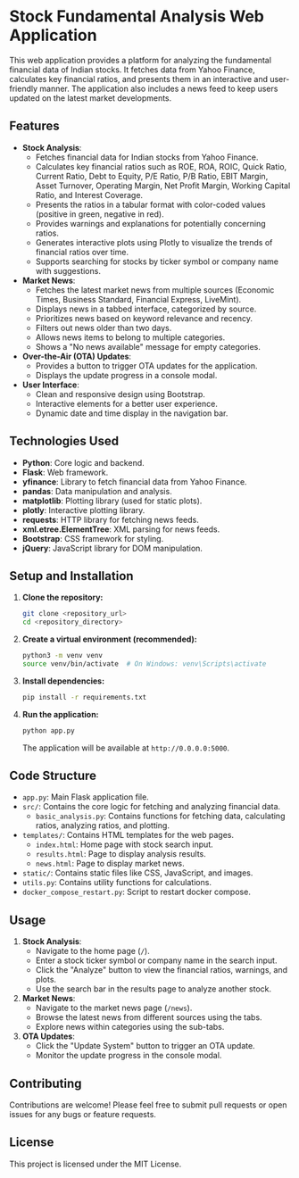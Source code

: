 # Stock Fundamental Analysis Web Application

This web application provides a platform for analyzing the fundamental financial data of Indian stocks. It fetches data from Yahoo Finance, calculates key financial ratios, and presents them in an interactive and user-friendly manner. The application also includes a news feed to keep users updated on the latest market developments.

## Features

- **Stock Analysis**:
  - Fetches financial data for Indian stocks from Yahoo Finance.
  - Calculates key financial ratios such as ROE, ROA, ROIC, Quick Ratio, Current Ratio, Debt to Equity, P/E Ratio, P/B Ratio, EBIT Margin, Asset Turnover, Operating Margin, Net Profit Margin, Working Capital Ratio, and Interest Coverage.
  - Presents the ratios in a tabular format with color-coded values (positive in green, negative in red).
  - Provides warnings and explanations for potentially concerning ratios.
  - Generates interactive plots using Plotly to visualize the trends of financial ratios over time.
  - Supports searching for stocks by ticker symbol or company name with suggestions.
- **Market News**:
  - Fetches the latest market news from multiple sources (Economic Times, Business Standard, Financial Express, LiveMint).
  - Displays news in a tabbed interface, categorized by source.
  - Prioritizes news based on keyword relevance and recency.
  - Filters out news older than two days.
  - Allows news items to belong to multiple categories.
  - Shows a "No news available" message for empty categories.
- **Over-the-Air (OTA) Updates**:
  - Provides a button to trigger OTA updates for the application.
  - Displays the update progress in a console modal.
- **User Interface**:
  - Clean and responsive design using Bootstrap.
  - Interactive elements for a better user experience.
  - Dynamic date and time display in the navigation bar.

## Technologies Used

- **Python**: Core logic and backend.
- **Flask**: Web framework.
- **yfinance**: Library to fetch financial data from Yahoo Finance.
- **pandas**: Data manipulation and analysis.
- **matplotlib**: Plotting library (used for static plots).
- **plotly**: Interactive plotting library.
- **requests**: HTTP library for fetching news feeds.
- **xml.etree.ElementTree**: XML parsing for news feeds.
- **Bootstrap**: CSS framework for styling.
- **jQuery**: JavaScript library for DOM manipulation.

## Setup and Installation

1. **Clone the repository:**

   ```bash
   git clone <repository_url>
   cd <repository_directory>
   ```

2. **Create a virtual environment (recommended):**

   ```bash
   python3 -m venv venv
   source venv/bin/activate  # On Windows: venv\Scripts\activate
   ```
   

3. **Install dependencies:**

   ```bash
   pip install -r requirements.txt
   ```

4. **Run the application:**

   ```bash
   python app.py
   ```

   The application will be available at `http://0.0.0.0:5000`.

## Code Structure

- `app.py`: Main Flask application file.
- `src/`: Contains the core logic for fetching and analyzing financial data.
  - `basic_analysis.py`: Contains functions for fetching data, calculating ratios, analyzing ratios, and plotting.
- `templates/`: Contains HTML templates for the web pages.
  - `index.html`: Home page with stock search input.
  - `results.html`: Page to display analysis results.
  - `news.html`: Page to display market news.
- `static/`: Contains static files like CSS, JavaScript, and images.
- `utils.py`: Contains utility functions for calculations.
- `docker_compose_restart.py`: Script to restart docker compose.

## Usage

1. **Stock Analysis**:
   - Navigate to the home page (`/`).
   - Enter a stock ticker symbol or company name in the search input.
   - Click the "Analyze" button to view the financial ratios, warnings, and plots.
   - Use the search bar in the results page to analyze another stock.
2. **Market News**:
   - Navigate to the market news page (`/news`).
   - Browse the latest news from different sources using the tabs.
   - Explore news within categories using the sub-tabs.
3. **OTA Updates**:
   - Click the "Update System" button to trigger an OTA update.
   - Monitor the update progress in the console modal.

## Contributing

Contributions are welcome! Please feel free to submit pull requests or open issues for any bugs or feature requests.

## License

This project is licensed under the MIT License.